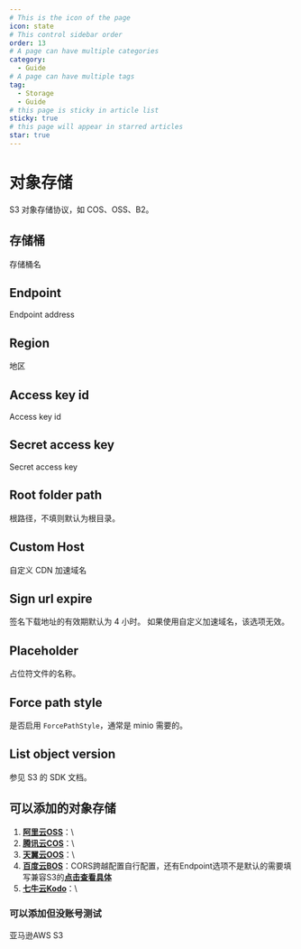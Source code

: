 ```yaml
---
# This is the icon of the page
icon: state
# This control sidebar order
order: 13
# A page can have multiple categories
category:
  - Guide
# A page can have multiple tags
tag:
  - Storage
  - Guide
# this page is sticky in article list
sticky: true
# this page will appear in starred articles
star: true
---
```


# 对象存储

S3 对象存储协议，如 COS、OSS、B2。

## 存储桶

存储桶名

## Endpoint

Endpoint address

## Region

地区

## Access key id

Access key id

## Secret access key

Secret access key

## Root folder path

根路径，不填则默认为根目录。

## Custom Host

自定义 CDN 加速域名

## Sign url expire

签名下载地址的有效期默认为 4 小时。 如果使用自定义加速域名，该选项无效。

## Placeholder

占位符文件的名称。

## Force path style

是否启用 `ForcePathStyle`，通常是 minio 需要的。

## List object version

参见 S3 的 SDK 文档。



## 可以添加的对象存储

1. [**阿里云OSS**](https://oss.console.aliyun.com/)：\
2. [**腾讯云COS**](https://console.cloud.tencent.com/cos)：\
3. [**天翼云OOS**](https://oos-cn.ctyun.cn/oos/ctyun/consoleBucket.html)：\
4. [**百度云BOS**](https://console.bce.baidu.com/bos)：CORS跨越配置自行配置，还有Endpoint选项不是默认的需要填写兼容S3的[**点击查看具体**](https://cloud.baidu.com/doc/BOS/s/xjwvyq9l4)
5. [**七牛云Kodo**](https://portal.qiniu.com/kodo/bucket)：\

### 可以添加但没账号测试

亚马逊AWS S3

